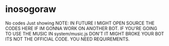 # inosogoraw
No codes Just showing NOTE: IN FUTURE I MIGHT OPEN SOURCE THE CODES HERE IF IM GONNA WORK ON ANOTHER BOT.
IF YOU'RE GOING TO USE THE MUSIC IN system/music.js DON'T IT MIGHT BROKE YOUR BOT ITS NOT THE OFFICIAL CODE. YOU NEED REQUIREMENTS.
